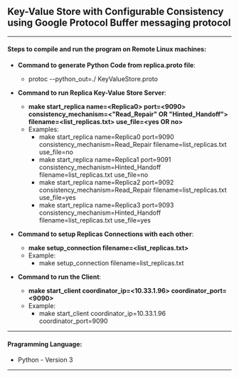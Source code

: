 ## Key-Value Store with Configurable Consistency using Google Protocol Buffer messaging protocol

------------------------------------------------------------------------------------------------------------------

#### Steps to compile and run the program on Remote Linux machines:

* **Command to generate Python Code from replica.proto file**:
	* protoc --python_out=./ KeyValueStore.proto

* **Command to run Replica Key-Value Store Server**:
	* **make start_replica name=\<Replica0> port=\<9090> consistency_mechanism=\<"Read_Repair" OR "Hinted_Handoff"> filename=\<list_replicas.txt> use_file=\<yes OR no>**
	* Examples:
		* make start_replica name=Replica0 port=9090 consistency_mechanism=Read_Repair filename=list_replicas.txt use_file=no
		* make start_replica name=Replica1 port=9091 consistency_mechanism=Hinted_Handoff filename=list_replicas.txt use_file=no
		* make start_replica name=Replica2 port=9092 consistency_mechanism=Read_Repair filename=list_replicas.txt use_file=yes
		* make start_replica name=Replica3 port=9093 consistency_mechanism=Hinted_Handoff filename=list_replicas.txt use_file=yes

* **Command to setup Replicas Connections with each other**:
	* **make setup_connection filename=\<list_replicas.txt>**
	* Example:
		* make setup_connection filename=list_replicas.txt

* **Command to run the Client**:
	* **make start_client coordinator_ip=\<10.33.1.96> coordinator_port=\<9090>**
	* Example:
		* make start_client coordinator_ip=10.33.1.96 coordinator_port=9090

------------------------------------------------------------------------------------------------------------------

#### Pragramming Language:

* Python - Version 3

------------------------------------------------------------------------------------------------------------------
